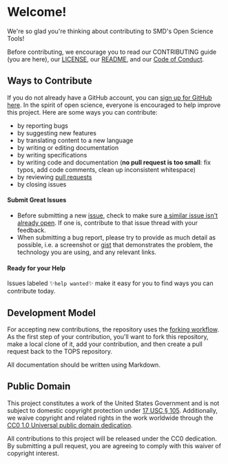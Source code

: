 # Welcome!

We're so glad you're thinking about contributing to SMD's Open Science Tools!

Before contributing, we encourage you to read our CONTRIBUTING guide (you are here), our [LICENSE](LICENSE.MD), our [README](README.md), and our [Code of Conduct](CODE_OF_CONDUCT.md).

## Ways to Contribute

If you do not already have a GitHub account, you can [sign up for GitHub here](https://github.com/). In the spirit of open science, everyone is encouraged to help improve this project. Here are some ways you can contribute:
- by reporting bugs
- by suggesting new features
- by translating content to a new language
- by writing or editing documentation
- by writing specifications
- by writing code and documentation (**no pull request is too small**: fix typos, add code comments, clean up inconsistent whitespace)
- by reviewing [pull requests](https://github.com/nasa/smd-open-science-guidelines/pulls)
- by closing issues

#### Submit Great Issues
* Before submitting a new [issue](https://github.com/nasa/smd-open-science-guidelines/issues), check to make sure [a similar issue isn't already open](https://github.com/nasa/smd-open-science-guidelines/issues?q=is%3Aopen+is%3Aissue). If one is, contribute to that issue thread with your feedback.
* When submitting a bug report, please try to provide as much detail as possible, i.e. a screenshot or [gist](https://gist.github.com/) that demonstrates the problem, the technology you are using, and any relevant links. 

#### Ready for your Help 
Issues labeled :sparkles:`help wanted`:sparkles: make it easy for you to find ways you can contribute today. 

## Development Model

For accepting new contributions, the repository uses the [forking workflow](https://guides.github.com/activities/forking/). As the first step of your contribution, you'll want to fork this repository, make a local clone of it, add your contribution, and then create a pull request back to the TOPS repository.  

All documentation should be written using Markdown.  

## Public Domain

This project constitutes a work of the United States Government and is not subject to domestic copyright protection under [17 USC § 105](https://www.govinfo.gov/app/details/USCODE-2010-title17/USCODE-2010-title17-chap1-sec105). Additionally, we waive copyright and related rights in the work worldwide through the [CC0 1.0 Universal public domain dedication](https://creativecommons.org/publicdomain/zero/1.0/).

All contributions to this project will be released under the CC0
dedication. By submitting a pull request, you are agreeing to comply
with this waiver of copyright interest.
